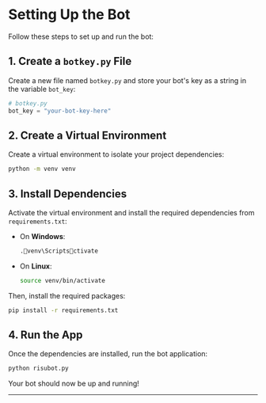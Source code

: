 
# Setting Up the Bot

Follow these steps to set up and run the bot:

## 1. Create a `botkey.py` File

Create a new file named `botkey.py` and store your bot's key as a string in the variable `bot_key`:

```python
# botkey.py
bot_key = "your-bot-key-here"
```

## 2. Create a Virtual Environment

Create a virtual environment to isolate your project dependencies:

```bash
python -m venv venv
```

## 3. Install Dependencies

Activate the virtual environment and install the required dependencies from `requirements.txt`:

- On **Windows**:

  ```bash
  .venv\Scriptsctivate
  ```

- On **Linux**:

  ```bash
  source venv/bin/activate
  ```

Then, install the required packages:

```bash
pip install -r requirements.txt
```

## 4. Run the App

Once the dependencies are installed, run the bot application:

```bash
python risubot.py
```

Your bot should now be up and running!

---

